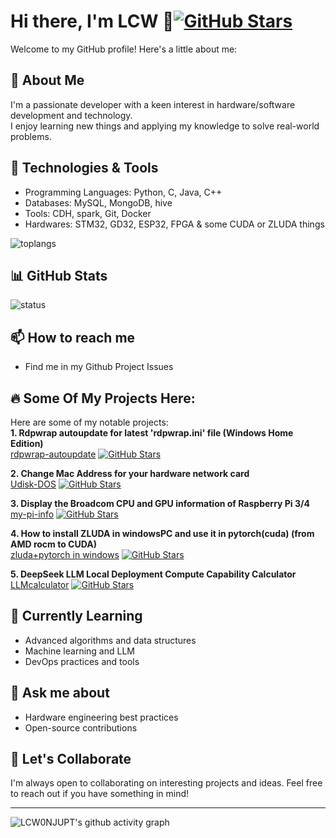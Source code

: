 # Hi there, I'm LCW 👋[![GitHub Stars](https://img.shields.io/github/stars/LCW0NJUPT/LCW0NJUPT.svg?style=social)](https://github.com/LCW0NJUPT/LCW0NJUPT/stargazers)


Welcome to my GitHub profile! Here's a little about me:


## 🚀 About Me
I'm a passionate developer with a keen interest in hardware/software development and technology.   
I enjoy learning new things and applying my knowledge to solve real-world problems.  

## 🔧 Technologies & Tools
- Programming Languages: Python, C, Java, C++
- Databases: MySQL, MongoDB, hive
- Tools: CDH, spark, Git, Docker
- Hardwares: STM32, GD32, ESP32, FPGA & some CUDA or ZLUDA things
  
![toplangs](https://github-readme-stats.vercel.app/api/top-langs/?username=LCW0NJUPT)

## 📊 GitHub Stats
![status](https://github-readme-stats.vercel.app/api?username=LCW0NJUPT&show_icons=true)

## 📫 How to reach me
- Find me in my Github Project Issues

## 🔥 Some Of My Projects Here:
Here are some of my notable projects:  
**1. Rdpwrap autoupdate for latest 'rdpwrap.ini' file (Windows Home Edition)**  
[rdpwrap-autoupdate](https://github.com/LCW0NJUPT/rdpwrap-autoupdate)
[![GitHub Stars](https://img.shields.io/github/stars/LCW0NJUPT/rdpwrap-autoupdate.svg?style=social)](https://github.com/LCW0NJUPT/rdpwrap-autoupdate/stargazers)

**2. Change Mac Address for your hardware network card**  
[Udisk-DOS](https://github.com/LCW0NJUPT/Udisk-DOS)
[![GitHub Stars](https://img.shields.io/github/stars/LCW0NJUPT/Udisk-DOS.svg?style=social)](https://github.com/LCW0NJUPT/Udisk-DOS/stargazers)

**3. Display the Broadcom CPU and GPU information of Raspberry Pi 3/4**  
[my-pi-info](https://github.com/LCW0NJUPT/my-pi-info)
[![GitHub Stars](https://img.shields.io/github/stars/LCW0NJUPT/my-pi-info.svg?style=social)](https://github.com/LCW0NJUPT/my-pi-info/stargazers)

**4. How to install ZLUDA in windowsPC and use it in pytorch(cuda) (from AMD rocm to CUDA)**  
[zluda+pytorch in windows](https://lcw0njupt.github.io/zluda/zluda.htm)
[![GitHub Stars](https://img.shields.io/github/stars/LCW0NJUPT/lcw0njupt.github.io.svg?style=social)](https://github.com/LCW0NJUPT/lcw0njupt.github.io/stargazers)

**5. DeepSeek LLM Local Deployment Compute Capability Calculator**  
[LLMcalculator](https://lcw0njupt.github.io/LLMcalculator/index.html)
[![GitHub Stars](https://img.shields.io/github/stars/LCW0NJUPT/LLMcalculator.svg?style=social)](https://github.com/LCW0NJUPT/LLMcalculator/stargazers)

## 🌱 Currently Learning
- Advanced algorithms and data structures
- Machine learning and LLM
- DevOps practices and tools

## 💬 Ask me about
- Hardware engineering best practices
- Open-source contributions

## 🤝 Let's Collaborate
I'm always open to collaborating on interesting projects and ideas. Feel free to reach out if you have something in mind!
 
------------------------------------------------------  
![LCW0NJUPT's github activity graph](https://github-readme-activity-graph.vercel.app/graph?username=LCW0NJUPT&theme=github-compact)   
